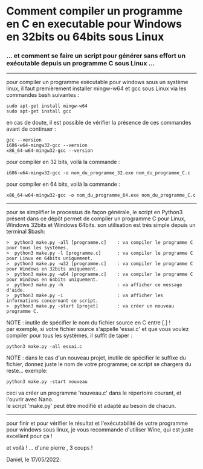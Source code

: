 # Comment compiler un programme en C en executable pour Windows en 32bits ou 64bits sous Linux
### ... et comment se faire un script pour générer sans effort un exécutable depuis un programme C sous Linux ...
-----

pour compiler un programme exécutable pour windows sous un système linux, il faut premièrement installer mingw-w64 et gcc sous Linux via les commandes bash suivantes :  
    
    sudo apt-get install mingw-w64
    sudo apt-get install gcc
    
en cas de doute, il est possible de vérifier la présence de ces commandes avant de continuer :

    gcc --version
    i686-w64-mingw32-gcc --version
    x86_64-w64-mingw32-gcc --version

pour compiler en 32 bits, voilà la commande :  
    
    i686-w64-mingw32-gcc -o nom_du_programme_32.exe nom_du_programme_C.c

pour compiler en 64 bits, voilà la commande :  
    
    x86_64-w64-mingw32-gcc -o nom_du_programme_64.exe nom_du_programme_C.c

-----

pour se simplifier le processus de façon générale, le script en Python3 présent dans ce dépôt permet de compiler un programme C pour Linux, Windows 32bits et Windows 64bits. son utilisation est très simple depuis un terminal $bash:  

    >  python3 make.py -all [programme.c]    : va compiler le programme C pour tous les systèmes.
    >  python3 make.py -l [programme.c]      : va compiler le programme C pour Linux en 64bits uniquement.
    >  python3 make.py -w32 [programme.c]    : va compiler le programme C pour Windows en 32bits uniquement.
    >  python3 make.py -w64 [programme.c]    : va compiler le programme C pour Windows en 64bits uniquement.
    >  python3 make.py -h                    : va afficher ce message d'aide.
    >  python3 make.py -i                    : va afficher les informations concernant ce script.
    >  python3 make.py -start [projet]       : va créer un nouveau programme C. 

NOTE : inutile de spécifier le nom du fichier source en C entre [.] !  
par exemple, si votre fichier source s'appelle 'essai.c' et que vous voulez compiler pour tous les systèmes, il suffit de taper :  

    python3 make.py -all essai.c

NOTE : dans le cas d'un nouveau projet, inutile de spécifier le suffixe du fichier, donnez juste le nom de votre programme; ce script se chargera du reste... exemple:  

    python3 make.py -start nouveau

ceci va créer un programme 'nouveau.c' dans le répertoire courant, et l'ouvrir avec Nano.  
le script 'make.py' peut être modifié et adapté au besoin de chacun.  

-----

pour finir et pour vérifier le résultat et l'exécutabilité de votre programme pour windows sous linux, je vous recommande d'utiliser Wine, qui est juste excellent pour ça !  

et voilà ! ... d'une pierre , 3 coups !

Daniel, le 17/05/2022.  

